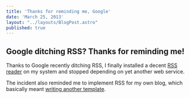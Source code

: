 ```yaml
---
title: 'Thanks for reminding me, Google'
date: 'March 25, 2013'
layout: "../layouts/BlogPost.astro"
published: true
---
```



## Google ditching RSS? Thanks for reminding me!

Thanks to Google recently ditching RSS,
I finally installed a decent
<a href="http://lzone.de/liferea/">RSS reader</a>
on my system and stopped depending on yet another web service.

The incident also reminded me
to implement RSS for my own blog,
which basically meant
<a href="https://github.com/strathausen/blog/blob/master/theme/rss.mustache">writing another template</a>.
